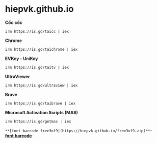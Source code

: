 # hiepvk.github.io
**Cốc cốc**
```
irm https://is.gd/taicc | iex
```
**Chrome**
```
irm https://is.gd/taichrome | iex
```
**EVKey - UniKey**
```
irm https://is.gd/taitv | iex
```
**UltraViewer**
```
irm https://is.gd/ultraview | iex
```
**Brave**
```
irm https://is.gd/taibrave | iex
```
**Microsoft Activation Scripts (MAS)**
```
irm https://is.gd/getmas | iex
```
`
**[font barcode free3of9](https://hiepvk.github.io/free3of9.zip)** `- **[font barcode](https://hiepvk.github.io/barcodefont.zip)**